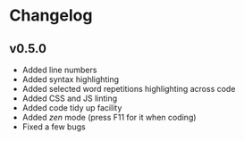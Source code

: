 # Changelog

## v0.5.0
- Added line numbers
- Added syntax highlighting
- Added selected word repetitions highlighting across code
- Added CSS and JS linting
- Added code tidy up facility
- Added *zen* mode (press F11 for it when coding)
- Fixed a few bugs
